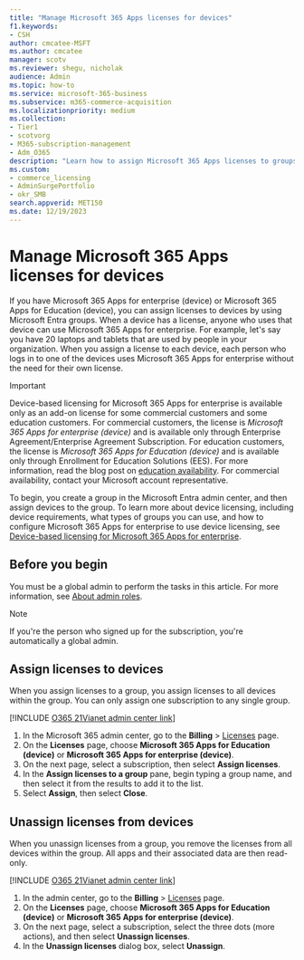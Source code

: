 ```yaml
---
title: "Manage Microsoft 365 Apps licenses for devices"
f1.keywords:
- CSH
author: cmcatee-MSFT
ms.author: cmcatee
manager: scotv
ms.reviewer: shegu, nicholak
audience: Admin
ms.topic: how-to
ms.service: microsoft-365-business
ms.subservice: m365-commerce-acquisition
ms.localizationpriority: medium
ms.collection:
- Tier1
- scotvorg 
- M365-subscription-management
- Adm_O365
description: "Learn how to assign Microsoft 365 Apps licenses to groups for use with devices."
ms.custom: 
- commerce_licensing
- AdminSurgePortfolio
- okr_SMB
search.appverid: MET150
ms.date: 12/19/2023
---
```

# Manage Microsoft 365 Apps licenses for devices

If you have Microsoft 365 Apps for enterprise (device) or Microsoft 365 Apps for Education (device), you can assign licenses to devices by using Microsoft Entra groups. When a device has a license, anyone who uses that device can use Microsoft 365 Apps for enterprise. For example, let's say you have 20 laptops and tablets that are used by people in your organization. When you assign a license to each device, each person who logs in to one of the devices uses Microsoft 365 Apps for enterprise without the need for their own license.

> [!IMPORTANT]
> Device-based licensing for Microsoft 365 Apps for enterprise is available only as an add-on license for some commercial customers and some education customers. For commercial customers, the license is *Microsoft 365 Apps for enterprise (device)* and is available only through Enterprise Agreement/Enterprise Agreement Subscription. For education customers, the license is *Microsoft 365 Apps for Education (device)* and is available only through Enrollment for Education Solutions (EES). For more information, read the blog post on [education availability](https://educationblog.microsoft.com/2019/08/attention-it-administrators-announcing-office-365-proplus-device-based-subscription-for-education). For commercial availability, contact your Microsoft account representative.

To begin, you create a group in the Microsoft Entra admin center, and then assign devices to the group. To learn more about device licensing, including device requirements, what types of groups you can use, and how to configure Microsoft 365 Apps for enterprise to use device licensing, see [Device-based licensing for Microsoft 365 Apps for enterprise](/deployoffice/device-based-licensing).

## Before you begin

You must be a global admin to perform the tasks in this article. For more information, see [About admin roles](../../admin/add-users/about-admin-roles.md).

> [!NOTE]
> If you're the person who signed up for the subscription, you're automatically a global admin.

## Assign licenses to devices

When you assign licenses to a group, you assign licenses to all devices within the group. You can only assign one subscription to any single group.

[!INCLUDE [O365 21Vianet admin center link](../../includes/office-365-operated-by-21vianet-admin-center-link.md)]

1. In the Microsoft 365 admin center, go to the **Billing** > <a href="https://go.microsoft.com/fwlink/p/?linkid=842264" target="_blank">Licenses</a> page.
2. On the **Licenses** page, choose **Microsoft 365 Apps for Education (device)** or **Microsoft 365 Apps for enterprise (device)**.
3. On the next page, select a subscription, then select **Assign licenses**.
4. In the **Assign licenses to a group** pane, begin typing a group name, and then select it from the results to add it to the list.
5. Select **Assign**, then select **Close**.

## Unassign licenses from devices

When you unassign licenses from a group, you remove the licenses from all devices within the group. All apps and their associated data are then read-only.

[!INCLUDE [O365 21Vianet admin center link](../../includes/office-365-operated-by-21vianet-admin-center-link.md)]

1. In the admin center, go to the **Billing** > <a href="https://go.microsoft.com/fwlink/p/?linkid=842264" target="_blank">Licenses</a> page.
2. On the **Licenses** page, choose **Microsoft 365 Apps for Education (device)** or **Microsoft 365 Apps for enterprise (device)**.
3. On the next page, select a subscription, select the three dots (more actions), and then select **Unassign licenses**.
4. In the **Unassign licenses** dialog box, select **Unassign**.
